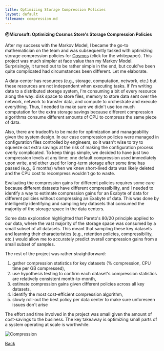 ```yaml
---
title: Optimizing Storage Compression Policies
layout: default
filename: compression.md
--- 
```


#### @Microsoft: Optimizing Cosmos Store's Storage Compression Policies

After my success with the Markov Model, I became the go-to mathematician on the team and was subsequently tasked with optimizing storage compression policies for [Cosmos](http://vldb.org/pvldb/vol14/p3148-jindal.pdf) (click for the whitepaper). This project was much simpler at face value than my Markov Model. Surprisingly, it turned out to be rather simple in the end, but could've been quite complicated had circumstances been different. Let me elaborate.

A data-center has resources (e.g., storage, computation, network, etc.) but these resources are not independent when executing tasks. If I'm writing data to a distributed storage system, I'm consuming a bit of every resource along the way: disk space to store files, memory to store data sent over the network, network to transfer data, and compute to orchestrate and execute everything. Thus, I needed to make sure we didn't use too much computation for the extra storage savings because different compression algorithms consume different amounts of CPU to compress the same piece of data. 

Also, there are tradeoffs to be made for optimization and manageability given the system design. In our case compression policies were managed in configuration files controlled by engineers, so it wasn't wise to try to squeeze out extra savings at the risk of making the configuration process overly complicated. To keep things simple, we decided to have just two compression levels at any time: one default compression used immediately upon write, and other used for long-term storage after some time has passed (e.g., 6 months) when we knew short-lived data was likely deleted and the CPU cost to recompress wouldn't go to waste.

Evaluating the compression gains for different policies requires some care because different datasets have different compressibility, and I needed to identify a way to estimate compression gains for an Exabyte of data for different policies without compressing an Exabyte of data. This was done by intelligently identifying and sampling key datasets that consumed the majority of the storage space in the data centers.

Some data exploration highlighted that Pareto's 80/20 principle applied to our data, where the vast majority of the storage space was consumed by a small subset of all datasets. This meant that sampling these key datasets and learning their characteristics (e.g., retention policies, compressibility, etc.) would allow me to accurately predict overall compression gains from a small subset of samples.

The rest of the project was rather straightforward: 

1. gather compression statistics for key datasets (% compression, CPU time per GB compressed), 
2. use hypothesis testing to confirm each dataset's compression statistics are relatively consistent month-to-month, 
3. estimate compression gains given different policies across all key datasets,
4. identify the most cost-efficient compression algorithm,
5. slowly roll-out the best policy per data center to make sure unforeseen issues don't arise

The effort and time involved in the project was small given the amount of cost-savings to the business. The key takeaway is optimizing small parts of a system operating at scale is worthwhile.

![Compression](https://github.com/RicardoFrankBarrera/Professional-Portfolio/blob/main/Project%20one-pagers/04%20Optimize%20Data%20Compression%20Policies.jpg?raw=true)

[Back](./)
